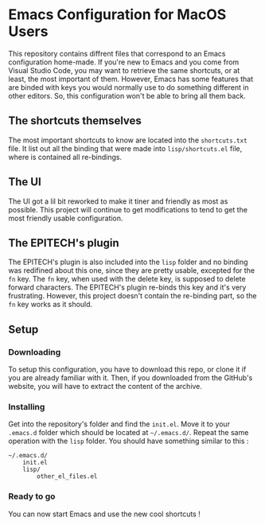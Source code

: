 # Emacs Configuration for MacOS Users
This repository contains diffrent files that correspond to an Emacs configuration home-made. If you're new to Emacs and you come from Visual Studio Code, you may want to retrieve the same shortcuts, or at least, the most important of them. However, Emacs has some features that are binded with keys you would normally use to do something different in other editors. So, this configuration won't be able to bring all them back.

## The shortcuts themselves
The most important shortcuts to know are located into the `shortcuts.txt` file. It list out all the binding that were made into `lisp/shortcuts.el` file, where is contained all re-bindings.

## The UI
The UI got a lil bit reworked to make it tiner and friendly as most as possible. This project will continue to get modifications to tend to get the most friendly usable configuration.

## The EPITECH's plugin
The EPITECH's plugin is also included into the `lisp` folder and no binding was redifined about this one, since they are pretty usable, excepted for the `fn` key. The `fn` key, when used with the delete key, is supposed to delete forward characters. The EPITECH's plugin re-binds this key and it's very frustrating. However, this project doesn't contain the re-binding part, so the `fn` key works as it should.

## Setup
### Downloading
To setup this configuration, you have to download this repo, or clone it if you are already familiar with it. Then, if you downloaded from the GitHub's website, you will have to extract the content of the archive.

### Installing
Get into the repository's folder and find the `init.el`. Move it to your `.emacs.d` folder which should be located at `~/.emacs.d/`. Repeat the same operation with the `lisp` folder. You should have something similar to this :
```
~/.emacs.d/
    init.el
    lisp/
        other_el_files.el
```

### Ready to go
You can now start Emacs and use the new cool shortcuts !
